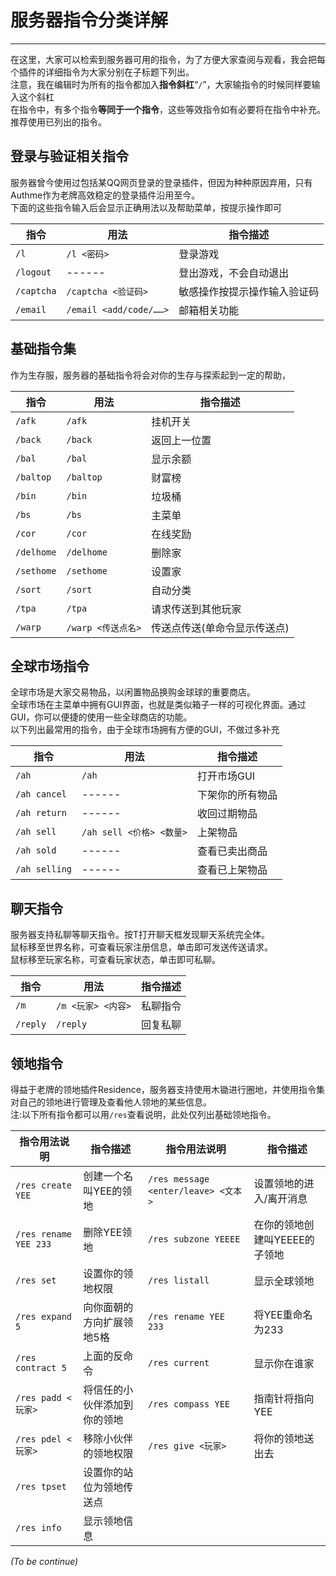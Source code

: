 # 服务器指令分类详解
-----
在这里，大家可以检索到服务器可用的指令，为了方便大家查阅与观看，我会把每个插件的详细指令为大家分别在子标题下列出。</br>
注意，我在编辑时为所有的指令都加入**指令斜杠**“`/`”，大家输指令的时候同样要输入这个斜杠</br>
在指令中，有多个指令**等同于一个指令**，这些等效指令如有必要将在指令中补充。推荐使用已列出的指令。

## 登录与验证相关指令
服务器曾今使用过包括某QQ网页登录的登录插件，但因为种种原因弃用，只有Authme作为老牌高效稳定的登录插件沿用至今。</br>下面的这些指令输入后会显示正确用法以及帮助菜单，按提示操作即可</br>

| 指令          | 用法                                             | 指令描述                             |
|-------------|------------------------------------------------|----------------------------------|
| `/l` | `/l <密码>`                                      | 登录游戏                           |
| `/logout`   | ------                                      | 登出游戏，不会自动退出           |
| `/captcha`  | `/captcha <验证码>`                               | 敏感操作按提示操作输入验证码 |
| `/email`    | `/email <add/code/……>` | 邮箱相关功能                           |

## 基础指令集
作为生存服，服务器的基础指令将会对你的生存与探索起到一定的帮助，</br>

| 指令         | 用法             | 指令描述            |
|------------|----------------|-----------------|
| `/afk`     | `/afk`         | 挂机开关            |
| `/back`    | `/back`        | 返回上一位置          |
| `/bal`     | `/bal`         | 显示余额            |
| `/baltop`  | `/baltop`      | 财富榜             |
| `/bin`     | `/bin`         | 垃圾桶             |
| `/bs`      | `/bs`          | 主菜单             |
| `/cor`     | `/cor`         | 在线奖励            |
| `/delhome` | `/delhome`     | 删除家             |
| `/sethome` | `/sethome`     | 设置家             |
| `/sort`    | `/sort`        | 自动分类            |
| `/tpa`     | `/tpa`         | 请求传送到其他玩家       |
| `/warp`    | `/warp <传送点名>` | 传送点传送(单命令显示传送点) |


## 全球市场指令
全球市场是大家交易物品，以闲置物品换购金球球的重要商店。</br>
全球市场在主菜单中拥有GUI界面，也就是类似箱子一样的可视化界面。通过GUI，你可以便捷的使用一些全球商店的功能。</br>以下列出最常用的指令，由于全球市场拥有方便的GUI，不做过多补充</br>

| 指令            | 用法                   | 指令描述     |
|---------------|----------------------|----------|
| `/ah`         | `/ah`                | 打开市场GUI     |
| `/ah cancel`  | ------               | 下架你的所有物品 |
| `/ah return`  | ------               | 收回过期物品   |
| `/ah sell`    | `/ah sell <价格> <数量>` | 上架物品     |
| `/ah sold`    | ------               | 查看已卖出商品  |
| `/ah selling` | ------               | 查看已上架物品  |

## 聊天指令
服务器支持私聊等聊天指令。按T打开聊天框发现聊天系统完全体。</br>
鼠标移至世界名称，可查看玩家注册信息，单击即可发送传送请求。</br>
鼠标移至玩家名称，可查看玩家状态，单击即可私聊。</br>

| 指令            | 用法                   | 指令描述              |
|-------------------|--------------------------|-----------------------|
| `/m`          | `/m <玩家> <内容>`         | 私聊指令                    |
| `/reply`          | `/reply`            | 回复私聊               |

## 领地指令
得益于老牌的领地插件Residence，服务器支持使用木锄进行圈地，并使用指令集对自己的领地进行管理及查看他人领地的某些信息。</br>
注:以下所有指令都可以用`/res`查看说明，此处仅列出基础领地指令。</br>

| 指令用法说明                | 指令描述           | 指令用法说明                            | 指令描述              |
|-----------------------|----------------|-----------------------------------|-------------------|
| `/res create YEE`     | 创建一个名叫YEE的领地   | `/res message <enter/leave> <文本>` | 设置领地的进入/离开消息      |
| `/res rename YEE 233` | 删除YEE领地        | `/res subzone YEEEE`              | 在你的领地创建叫YEEEE的子领地 |
| `/res set`            | 设置你的领地权限       | `/res listall`                    | 显示全球领地            |
| `/res expand 5`       | 向你面朝的方向扩展领地5格  | `/res rename YEE 233`             | 将YEE重命名为233       |
| `/res contract 5`     | 上面的反命令         | `/res current`                    | 显示你在谁家            |
| `/res padd <玩家>`      | 将信任的小伙伴添加到你的领地 | `/res compass YEE`                | 指南针将指向YEE         |
| `/res pdel <玩家>`      | 移除小伙伴的领地权限     | `/res give <玩家>`                  | 将你的领地送出去          |
| `/res tpset`          | 设置你的站位为领地传送点   |                                   |                   |
| `/res info`           | 显示领地信息         |                                   |                   |

_(To be continue)_
